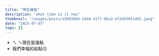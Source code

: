 ```yaml
---
title: "現在幾點"
description: "what time is it now"
thumbnail: "/images/posts/a56838de-244d-41f7-8ba3-efa563051465.jpeg"
date: "2025-07-07"
tags: []
---
```

- ㄟ ㄟ現在是幾點
- 我們幸福的起點😔
